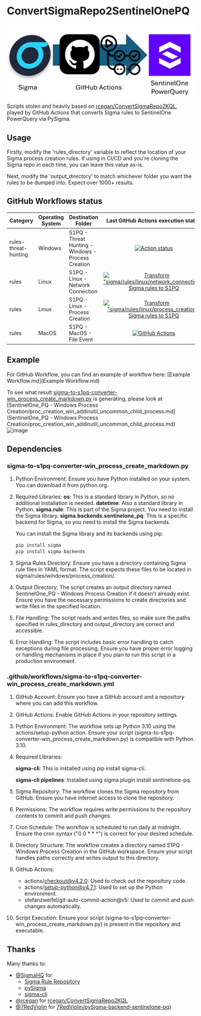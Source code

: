 # ConvertSigmaRepo2SentinelOnePQ
![banner](images/banner.png)
Scripts stolen and heavily based on [rcegan/ConvertSigmaRepo2KQL](https://github.com/rcegan/ConvertSigmaRepo2KQL), played by GitHub Actions that converts Sigma rules to SentinelOne PowerQuery via PySigma.

## Usage

Firstly, modify the 'rules_directory' variable to reflect the location of your Sigma process creation rules. If using in CI/CD and you're cloning the Sigma repo in each time, you can leave this value as-is.

Next, modify the 'output_directory' to match whichever folder you want the rules to be dumped into. Expect over 1000+ results.

## GitHub Workflows status
| Category             | Operating System | Destination Folder                                        | Last GitHub Actions execution status                                                                                                                                                                                                                                                                                   |
|----------------------|------------------|-----------------------------------------------------------|------------------------------------------------------------------------------------------------------------------------------------------------------------------------------------------------------------------------------------------------------------------------------------------------------------------------|
| rules-threat-hunting | Windows          | S1PQ - Threat Hunting - Windows - Process Creation        | <div align="center">[![Action status](https://github.com/wikijm/ConvertSigmaRepo2SentinelOnePQ/actions/workflows/sigma-to-s1pq-converter-threathunting-windows-process_create-markdown.yml/badge.svg)](https://github.com/wikijm/ConvertSigmaRepo2SentinelOnePQ/actions/workflows/sigma-to-s1pq-converter-threathunting-windows-process_create-markdown.yml)</div>|
| rules                | Linux            | S1PQ - Linux - Network Connection                         | <div align="center">[![Transform "sigma/rules/linux/network_connection/" Sigma rules to S1PQ](https://github.com/wikijm/ConvertSigmaRepo2SentinelOnePQ/actions/workflows/sigma_to_s1pq_converter-rules-linux-network_connection-markdown.yml/badge.svg)](https://github.com/wikijm/ConvertSigmaRepo2SentinelOnePQ/actions/workflows/sigma_to_s1pq_converter-rules-linux-network_connection-markdown.yml)</div>|
| rules                | Linux            | S1PQ - Linux - Process Creation                           | <div align="center">[![Transform "sigma/rules/linux/process_creation/" Sigma rules to S1PQ](https://github.com/wikijm/ConvertSigmaRepo2SentinelOnePQ/actions/workflows/sigma-to-s1pq-converter-linux-process_creation-markdown.yml/badge.svg)](https://github.com/wikijm/ConvertSigmaRepo2SentinelOnePQ/actions/workflows/sigma-to-s1pq-converter-linux-process_creation-markdown.yml)</div>        |
| rules                | MacOS            | S1PQ - MacOS - File Event                                 | <div align="center">[![GitHub Actions](https://github.com/Sanofi-GitHub/CSOC_SentinelOne-config/actions/workflows/sigma-to-s1pq-converter-mac-file_event-markdown.yml/badge.svg)](https://github.com/Sanofi-GitHub/CSOC_SentinelOne-config/actions/workflows/sigma-to-s1pq-converter-mac-file_event-markdown.yml)</div>|

## Example
For GitHub Workflow, you can find an example of workflow here: [Example Workflow.md](Example Workflow.md)

To see what result [sigma-to-s1pq-converter-win_process_create_markdown.py](sigma-to-s1pq-converter-win_process_create_markdown.py) is generating, please look at [SentinelOne_PQ - Windows Process Creation/proc_creation_win_addinutil_uncommon_child_process.md](SentinelOne_PQ - Windows Process Creation/proc_creation_win_addinutil_uncommon_child_process.md)
![image](https://github.com/user-attachments/assets/ca6af8ff-f15b-4142-a0e4-17e72bb619b4)

## Dependencies
### sigma-to-s1pq-converter-win_process_create_markdown.py

1. Python Environment: Ensure you have Python installed on your system. You can download it from python.org.

2. Required Libraries:
        **os**: This is a standard library in Python, so no additional installation is needed.
        **datetime**: Also a standard library in Python.
        **sigma.rule**: This is part of the Sigma project. You need to install the Sigma library.
        **sigma.backends.sentinelone_pq**: This is a specific backend for Sigma, so you need to install the Sigma backends.

   You can install the Sigma library and its backends using pip:

    ```python
    pip install sigma
    pip install sigma-backends
    ```

3. Sigma Rules Directory: Ensure you have a directory containing Sigma rule files in YAML format. The script expects these files to be located in sigma/rules/windows/process_creation/.

4. Output Directory: The script creates an output directory named SentinelOne_PQ - Windows Process Creation if it doesn’t already exist. Ensure you have the necessary permissions to create directories and write files in the specified location.

5. File Handling: The script reads and writes files, so make sure the paths specified in rules_directory and output_directory are correct and accessible.

6. Error Handling: The script includes basic error handling to catch exceptions during file processing. Ensure you have proper error logging or handling mechanisms in place if you plan to run this script in a production environment.

### .github/workflows/sigma-to-s1pq-converter-win_process_create_markdown.yml

1. GitHub Account: Ensure you have a GitHub account and a repository where you can add this workflow.

2. GitHub Actions: Enable GitHub Actions in your repository settings.

3. Python Environment:
        The workflow sets up Python 3.10 using the actions/setup-python action.
        Ensure your script (sigma-to-s1pq-converter-win_process_create_markdown.py) is compatible with Python 3.10.

4. Required Libraries:

      **sigma-cli**: This is installed using pip install sigma-cli.

      **sigma-cli pipelines**: Installed using sigma plugin install sentinelone-pq.

5. Sigma Repository: The workflow clones the Sigma repository from GitHub. Ensure you have internet access to clone the repository.

6. Permissions: The workflow requires write permissions to the repository contents to commit and push changes.

7. Cron Schedule: The workflow is scheduled to run daily at midnight. Ensure the cron syntax ("0 0 * * *") is correct for your desired schedule.

8. Directory Structure:
        The workflow creates a directory named S1PQ - Windows Process Creation in the GitHub workspace.
        Ensure your script handles paths correctly and writes output to this directory.

9. GitHub Actions:
   - actions/checkout@v4.2.0: Used to check out the repository code.
   - actions/setup-python@v4.7.1: Used to set up the Python environment.
   - stefanzweifel/git-auto-commit-action@v5: Used to commit and push changes automatically.

10. Script Execution: Ensure your script (sigma-to-s1pq-converter-win_process_create_markdown.py) is present in the repository and executable.


## Thanks
Many thanks to:
- [@SigmaHQ](https://github.com/SigmaHQ) for
    - [Sigma Rule Repository](https://github.com/SigmaHQ/sigma)
    - [pySigma](https://github.com/SigmaHQ/pySigma)
    - [sigma-cli](https://github.com/SigmaHQ/sigma-cli)
- [@rcegan](https://github.com/rcegan) for [rcegan/ConvertSigmaRepo2KQL](https://github.com/rcegan/ConvertSigmaRepo2KQL)
- [@7RedViolin](https://github.com/7RedViolin) for [7RedViolin/pySigma-backend-sentinelone-pq)](https://github.com/7RedViolin/pySigma-backend-sentinelone-pq)
